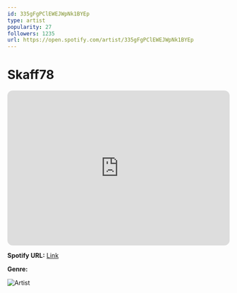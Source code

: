 ```yaml
---
id: 335gFgPClEWEJWpNk1BYEp
type: artist
popularity: 27
followers: 1235
url: https://open.spotify.com/artist/335gFgPClEWEJWpNk1BYEp
---
```

# Skaff78

<iframe style="border-radius:12px" src="https://open.spotify.com/embed/artist/335gFgPClEWEJWpNk1BYEp" width="100%" height="352" frameBorder="0" allowfullscreen="" allow="autoplay; clipboard-write; encrypted-media; fullscreen; picture-in-picture" loading="lazy"></iframe>

**Spotify URL:** [Link](https://open.spotify.com/artist/335gFgPClEWEJWpNk1BYEp)

**Genre:** 

![Artist](https://i.scdn.co/image/ab6761610000e5eb63e01c27085283734121e30c)

